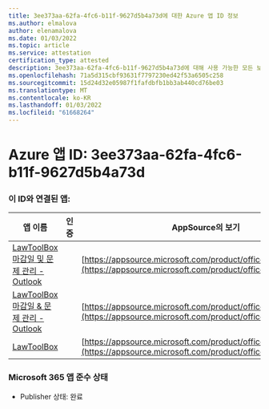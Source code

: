 ```yaml
---
title: 3ee373aa-62fa-4fc6-b11f-9627d5b4a73d에 대한 Azure 앱 ID 정보
ms.author: elmalova
author: elenamalova
ms.date: 01/03/2022
ms.topic: article
ms.service: attestation
certification_type: attested
description: 3ee373aa-62fa-4fc6-b11f-9627d5b4a73d에 대해 사용 가능한 모든 보안 및 규정 준수 정보입니다.
ms.openlocfilehash: 71a5d315cbf93631f7797230ed42f53a6505c258
ms.sourcegitcommit: 15d24d32e05987f1fafdbfb1bb3ab440cd76be03
ms.translationtype: MT
ms.contentlocale: ko-KR
ms.lasthandoff: 01/03/2022
ms.locfileid: "61668264"
---
```

# <a name="azure-app-id-3ee373aa-62fa-4fc6-b11f-9627d5b4a73d"></a>Azure 앱 ID: 3ee373aa-62fa-4fc6-b11f-9627d5b4a73d


### <a name="apps-associated-with-this-id"></a>이 ID와 연결된 앱:
| **앱 이름** | **인증** | **AppSource의 보기** |
|--------------|---------------|-----------------------|
| [LawToolBox 마감일 및 문제 관리 - Outlook](https://docs.microsoft.com/microsoft-365-app-certification/forward/WA200003103) |  | [https://appsource.microsoft.com/product/office/WA200003103](https://appsource.microsoft.com/product/office/WA200003103) |
| [LawToolBox 마감일 &amp; 문제 관리 - Outlook](https://docs.microsoft.com/microsoft-365-app-certification/forward/WA104120953) |  | [https://appsource.microsoft.com/product/office/WA104120953](https://appsource.microsoft.com/product/office/WA104120953) |
| [LawToolBox](https://docs.microsoft.com/microsoft-365-app-certification/forward/WA104381656) |  | [https://appsource.microsoft.com/product/office/WA104381656](https://appsource.microsoft.com/product/office/WA104381656) |

### <a name="microsoft-365-app-compliance-status"></a>Microsoft 365 앱 준수 상태
- Publisher 상태: 완료
